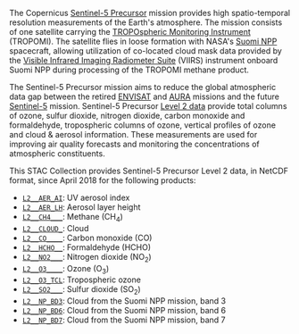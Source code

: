 The Copernicus [Sentinel-5 Precursor](https://sentinels.copernicus.eu/web/sentinel/missions/sentinel-5p) mission provides high spatio-temporal resolution measurements of the Earth's atmosphere. The mission consists of one satellite carrying the [TROPOspheric Monitoring Instrument](http://www.tropomi.eu/) (TROPOMI). The satellite flies in loose formation with NASA's [Suomi NPP](https://www.nasa.gov/mission_pages/NPP/main/index.html) spacecraft, allowing utilization of co-located cloud mask data provided by the [Visible Infrared Imaging Radiometer Suite](https://www.nesdis.noaa.gov/current-satellite-missions/currently-flying/joint-polar-satellite-system/visible-infrared-imaging) (VIIRS) instrument onboard Suomi NPP during processing of the TROPOMI methane product.

The Sentinel-5 Precursor mission aims to reduce the global atmospheric data gap between the retired [ENVISAT](https://earth.esa.int/eogateway/missions/envisat) and [AURA](https://www.nasa.gov/mission_pages/aura/main/index.html) missions and the future [Sentinel-5](https://sentinels.copernicus.eu/web/sentinel/missions/sentinel-5) mission. Sentinel-5 Precursor [Level 2 data](http://www.tropomi.eu/data-products/level-2-products) provide total columns of ozone, sulfur dioxide, nitrogen dioxide, carbon monoxide and formaldehyde, tropospheric columns of ozone, vertical profiles of ozone and cloud & aerosol information. These measurements are used for improving air quality forecasts and monitoring the concentrations of atmospheric constituents.

This STAC Collection provides Sentinel-5 Precursor Level 2 data, in NetCDF format, since April 2018 for the following products:

* [`L2__AER_AI`](http://www.tropomi.eu/data-products/uv-aerosol-index): UV aerosol index
* [`L2__AER_LH`](http://www.tropomi.eu/data-products/aerosol-layer-height): Aerosol layer height
* [`L2__CH4___`](http://www.tropomi.eu/data-products/methane): Methane (CH<sub>4</sub>)
* [`L2__CLOUD_`](http://www.tropomi.eu/data-products/cloud): Cloud
* [`L2__CO____`](http://www.tropomi.eu/data-products/carbon-monoxide): Carbon monoxide (CO)
* [`L2__HCHO__`](http://www.tropomi.eu/data-products/formaldehyde): Formaldehyde (HCHO)
* [`L2__NO2___`](http://www.tropomi.eu/data-products/nitrogen-dioxide): Nitrogen dioxide (NO<sub>2</sub>)
* [`L2__O3____`](http://www.tropomi.eu/data-products/total-ozone-column): Ozone (O<sub>3</sub>)
* [`L2__O3_TCL`](http://www.tropomi.eu/data-products/tropospheric-ozone-column): Tropospheric ozone
* [`L2__SO2___`](http://www.tropomi.eu/data-products/sulphur-dioxide): Sulfur dioxide (SO<sub>2</sub>)
* [`L2__NP_BD3`](http://www.tropomi.eu/data-products/auxiliary): Cloud from the Suomi NPP mission, band 3
* [`L2__NP_BD6`](http://www.tropomi.eu/data-products/auxiliary): Cloud from the Suomi NPP mission, band 6
* [`L2__NP_BD7`](http://www.tropomi.eu/data-products/auxiliary): Cloud from the Suomi NPP mission, band 7
